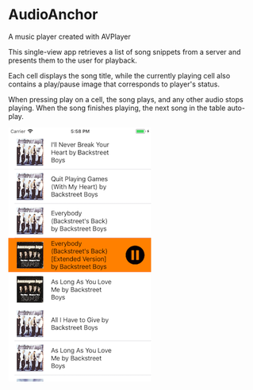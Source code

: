 # AudioAnchor
A music player created with AVPlayer

This single-view app retrieves a list of song snippets from a server and presents them to the user for playback.

Each cell displays the song title, while the currently playing cell also contains a play/pause image that corresponds to player's status.

When pressing play on a cell, the song plays, and any other audio stops playing. When the song finishes playing, the next song in the table auto-play.

![AnchorAudio](https://github.com/ugowe/audio-anchor/blob/master/AudioAnchorScreenshot.png "The Backstreet Boys are better than NSYNC")

